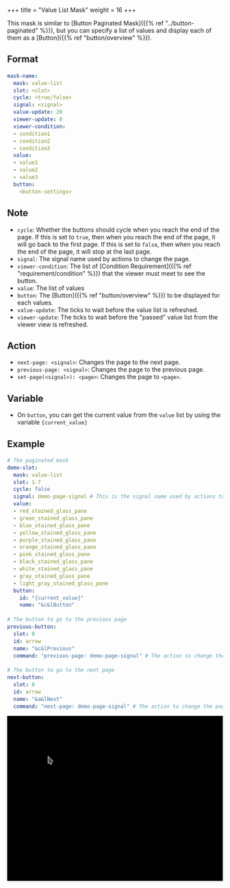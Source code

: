 +++
title = "Value List Mask"
weight = 16
+++

This mask is similar to [Button Paginated Mask]({{% ref "../button-paginated" %}}), but you can specify a list of values and display each of them as a [Button]({{% ref "button/overview" %}}).

## Format

```yaml
mask-name:
  mask: value-list
  slot: <slot>
  cycle: <true/false>
  signal: <signal>
  value-update: 20
  viewer-update: 0
  viewer-condition:
  - condition1
  - condition2
  - condition3
  value:
  - value1
  - value2
  - value3
  button:
    <button-settings>
```

## Note

* `cycle`: Whether the buttons should cycle when you reach the end of the page. If this is set to `true`, then when you reach the end of the page, it will go back to the first page. If this is set to `false`, then when you reach the end of the page, it will stop at the last page.
* `signal`: The signal name used by actions to change the page.
* `viewer-condition`: The list of [Condition Requirement]({{% ref "requirement/condition" %}}) that the viewer must meet to see the button.
* `value`: The list of values
* `button`: The [Button]({{% ref "button/overview" %}}) to be displayed for each values.
* `value-update`: The ticks to wait before the value list is refreshed.
* `viewer-update`: The ticks to wait before the "passed" value list from the viewer view is refreshed.

## Action

* `next-page: <signal>`: Changes the page to the next page.
* `previous-page: <signal>`: Changes the page to the previous page.
* `set-page(<signal>): <page>`: Changes the page to `<page>`.

## Variable

* On `button`, you can get the current value from the `value` list by using the variable `{current_value}`

## Example

```yaml
# The paginated mask
demo-slot:
  mask: value-list
  slot: 1-7
  cycle: false
  signal: demo-page-signal # This is the signal name used by actions to change the page.
  value:
  - red_stained_glass_pane
  - green_stained_glass_pane
  - blue_stained_glass_pane
  - yellow_stained_glass_pane
  - purple_stained_glass_pane
  - orange_stained_glass_pane
  - pink_stained_glass_pane
  - black_stained_glass_pane
  - white_stained_glass_pane
  - gray_stained_glass_pane
  - light_gray_stained_glass_pane
  button:
    id: "{current_value}"
    name: "&c&lButton"

# The button to go to the previous page
previous-button:
  slot: 0
  id: arrow
  name: "&c&lPrevious"
  command: "previous-page: demo-page-signal" # The action to change the page

# The button to go to the next page
next-button:
  slot: 8
  id: arrow
  name: "&a&lNext"
  command: "next-page: demo-page-signal" # The action to change the page
```

![Value List 1](value-list-1.gif)
